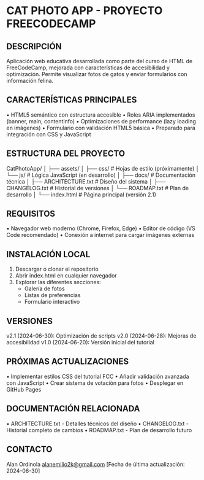 CAT PHOTO APP - PROYECTO FREECODECAMP
=====================================

DESCRIPCIÓN
-----------
Aplicación web educativa desarrollada como parte del curso de HTML de FreeCodeCamp, 
mejorada con características de accesibilidad y optimización. Permite visualizar 
fotos de gatos y enviar formularios con información felina.

CARACTERÍSTICAS PRINCIPALES
---------------------------
• HTML5 semántico con estructura accesible
• Roles ARIA implementados (banner, main, contentinfo)
• Optimizaciones de performance (lazy loading en imágenes)
• Formulario con validación HTML5 básica
• Preparado para integración con CSS y JavaScript

ESTRUCTURA DEL PROYECTO
-----------------------
CatPhotoApp/
│
├── assets/
│   ├── css/          # Hojas de estilo (próximamente)
│   └── js/           # Lógica JavaScript (en desarrollo)
│
├── docs/             # Documentación técnica
│   ├── ARCHITECTURE.txt  # Diseño del sistema
│   ├── CHANGELOG.txt     # Historial de versiones
│   └── ROADMAP.txt       # Plan de desarrollo
│
└── index.html        # Página principal (versión 2.1)

REQUISITOS
----------
• Navegador web moderno (Chrome, Firefox, Edge)
• Editor de código (VS Code recomendado)
• Conexión a internet para cargar imágenes externas

INSTALACIÓN LOCAL
----------------
1. Descargar o clonar el repositorio
2. Abrir index.html en cualquier navegador
3. Explorar las diferentes secciones:
   - Galería de fotos
   - Listas de preferencias
   - Formulario interactivo

VERSIONES
---------
v2.1 (2024-06-30): Optimización de scripts
v2.0 (2024-06-28): Mejoras de accesibilidad
v1.0 (2024-06-20): Versión inicial del tutorial

PRÓXIMAS ACTUALIZACIONES
------------------------
• Implementar estilos CSS del tutorial FCC
• Añadir validación avanzada con JavaScript
• Crear sistema de votación para fotos
• Desplegar en GitHub Pages

DOCUMENTACIÓN RELACIONADA
-------------------------
• ARCHITECTURE.txt - Detalles técnicos del diseño
• CHANGELOG.txt - Historial completo de cambios
• ROADMAP.txt - Plan de desarrollo futuro

CONTACTO
--------
Alan Ordinola
alanemilio2k@gmail.com
[Fecha de última actualización: 2024-06-30]